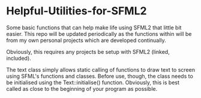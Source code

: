 # Helpful-Utilities-for-SFML2
Some basic functions that can help make life using SFML2 that little bit easier.  This repo will be updated periodically as the functions within will be from my own personal projects which are developed continually.

Obviously, this requires any projects be setup with SFML2 (linked, included).

The text class simply allows static calling of functions to draw text to screen
using SFML's functions and classes.  Before use, though, the class needs to be 
initialised using the Text::initialise() function. Obviously, this is best
called as close to the beginning of your program as possible.